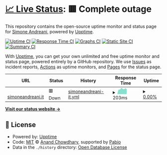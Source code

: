 # [📈 Live Status](https://status.simoneandreani.it): <!--live status--> **🟥 Complete outage**

This repository contains the open-source uptime monitor and status page for [Simone Andreani](https://status.simoneandreani.it), powered by [Upptime](https://github.com/upptime/upptime).

[![Uptime CI](https://github.com/andreanisimone/upptime/workflows/Uptime%20CI/badge.svg)](https://github.com/andreanisimone/upptime/actions?query=workflow%3A%22Uptime+CI%22)
[![Response Time CI](https://github.com/andreanisimone/upptime/workflows/Response%20Time%20CI/badge.svg)](https://github.com/andreanisimone/upptime/actions?query=workflow%3A%22Response+Time+CI%22)
[![Graphs CI](https://github.com/andreanisimone/upptime/workflows/Graphs%20CI/badge.svg)](https://github.com/andreanisimone/upptime/actions?query=workflow%3A%22Graphs+CI%22)
[![Static Site CI](https://github.com/andreanisimone/upptime/workflows/Static%20Site%20CI/badge.svg)](https://github.com/andreanisimone/upptime/actions?query=workflow%3A%22Static+Site+CI%22)
[![Summary CI](https://github.com/andreanisimone/upptime/workflows/Summary%20CI/badge.svg)](https://github.com/andreanisimone/upptime/actions?query=workflow%3A%22Summary+CI%22)

With [Upptime](https://upptime.js.org), you can get your own unlimited and free uptime monitor and status page, powered entirely by a GitHub repository. We use [Issues](https://github.com/andreanisimone/upptime/issues) as incident reports, [Actions](https://github.com/andreanisimone/upptime/actions) as uptime monitors, and [Pages](https://status.simoneandreani.it) for the status page.

<!--start: status pages-->
<!-- This summary is generated by Upptime (https://github.com/upptime/upptime) -->
<!-- Do not edit this manually, your changes will be overwritten -->
<!-- prettier-ignore -->
| URL | Status | History | Response Time | Uptime |
| --- | ------ | ------- | ------------- | ------ |
| <img alt="" src="https://icons.duckduckgo.com/ip3/simoneandreani.it.ico" height="13"> [simoneandreani.it](https://simoneandreani.it) | 🟥 Down | [simoneandreani-it.yml](https://github.com/andreanisimone/upptime/commits/HEAD/history/simoneandreani-it.yml) | <details><summary><img alt="Response time graph" src="./graphs/simoneandreani-it/response-time-week.png" height="20"> 203ms</summary><br><a href="https://status.simoneandreani.it/history/simoneandreani-it"><img alt="Response time 244" src="https://img.shields.io/endpoint?url=https%3A%2F%2Fraw.githubusercontent.com%2Fandreanisimone%2Fupptime%2FHEAD%2Fapi%2Fsimoneandreani-it%2Fresponse-time.json"></a><br><a href="https://status.simoneandreani.it/history/simoneandreani-it"><img alt="24-hour response time 169" src="https://img.shields.io/endpoint?url=https%3A%2F%2Fraw.githubusercontent.com%2Fandreanisimone%2Fupptime%2FHEAD%2Fapi%2Fsimoneandreani-it%2Fresponse-time-day.json"></a><br><a href="https://status.simoneandreani.it/history/simoneandreani-it"><img alt="7-day response time 203" src="https://img.shields.io/endpoint?url=https%3A%2F%2Fraw.githubusercontent.com%2Fandreanisimone%2Fupptime%2FHEAD%2Fapi%2Fsimoneandreani-it%2Fresponse-time-week.json"></a><br><a href="https://status.simoneandreani.it/history/simoneandreani-it"><img alt="30-day response time 272" src="https://img.shields.io/endpoint?url=https%3A%2F%2Fraw.githubusercontent.com%2Fandreanisimone%2Fupptime%2FHEAD%2Fapi%2Fsimoneandreani-it%2Fresponse-time-month.json"></a><br><a href="https://status.simoneandreani.it/history/simoneandreani-it"><img alt="1-year response time 225" src="https://img.shields.io/endpoint?url=https%3A%2F%2Fraw.githubusercontent.com%2Fandreanisimone%2Fupptime%2FHEAD%2Fapi%2Fsimoneandreani-it%2Fresponse-time-year.json"></a></details> | <details><summary><a href="https://status.simoneandreani.it/history/simoneandreani-it">0.00%</a></summary><a href="https://status.simoneandreani.it/history/simoneandreani-it"><img alt="All-time uptime 59.82%" src="https://img.shields.io/endpoint?url=https%3A%2F%2Fraw.githubusercontent.com%2Fandreanisimone%2Fupptime%2FHEAD%2Fapi%2Fsimoneandreani-it%2Fuptime.json"></a><br><a href="https://status.simoneandreani.it/history/simoneandreani-it"><img alt="24-hour uptime 0.00%" src="https://img.shields.io/endpoint?url=https%3A%2F%2Fraw.githubusercontent.com%2Fandreanisimone%2Fupptime%2FHEAD%2Fapi%2Fsimoneandreani-it%2Fuptime-day.json"></a><br><a href="https://status.simoneandreani.it/history/simoneandreani-it"><img alt="7-day uptime 0.00%" src="https://img.shields.io/endpoint?url=https%3A%2F%2Fraw.githubusercontent.com%2Fandreanisimone%2Fupptime%2FHEAD%2Fapi%2Fsimoneandreani-it%2Fuptime-week.json"></a><br><a href="https://status.simoneandreani.it/history/simoneandreani-it"><img alt="30-day uptime 1.38%" src="https://img.shields.io/endpoint?url=https%3A%2F%2Fraw.githubusercontent.com%2Fandreanisimone%2Fupptime%2FHEAD%2Fapi%2Fsimoneandreani-it%2Fuptime-month.json"></a><br><a href="https://status.simoneandreani.it/history/simoneandreani-it"><img alt="1-year uptime 33.78%" src="https://img.shields.io/endpoint?url=https%3A%2F%2Fraw.githubusercontent.com%2Fandreanisimone%2Fupptime%2FHEAD%2Fapi%2Fsimoneandreani-it%2Fuptime-year.json"></a></details>

<!--end: status pages-->

[**Visit our status website →**](https://status.simoneandreani.it)

## 📄 License

- Powered by: [Upptime](https://github.com/upptime/upptime)
- Code: [MIT](./LICENSE) © [Anand Chowdhary](https://anandchowdhary.com), supported by [Pabio](https://pabio.com)
- Data in the `./history` directory: [Open Database License](https://opendatacommons.org/licenses/odbl/1-0/)
